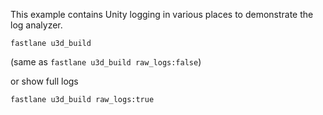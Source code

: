 This example contains Unity logging in various places to demonstrate the log analyzer.

```fastlane u3d_build```

(same as `fastlane u3d_build raw_logs:false`)

or show full logs

```fastlane u3d_build raw_logs:true```

